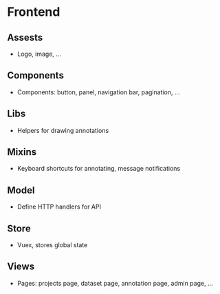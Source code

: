 # Frontend

## Assests
- Logo, image, ...

## Components
- Components: button, panel, navigation bar, pagination, ... 

## Libs
- Helpers for drawing annotations

## Mixins
- Keyboard shortcuts for annotating, message notifications

## Model
- Define HTTP handlers for API

## Store
- Vuex, stores global state

## Views
- Pages: projects page, dataset page, annotation page, admin page, ...
